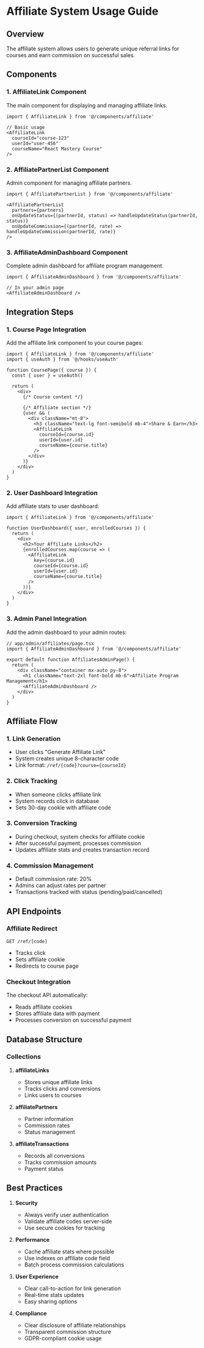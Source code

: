 # Affiliate System Usage Guide

## Overview
The affiliate system allows users to generate unique referral links for courses and earn commission on successful sales.

## Components

### 1. AffiliateLink Component
The main component for displaying and managing affiliate links.

```tsx
import { AffiliateLink } from '@/components/affiliate'

// Basic usage
<AffiliateLink 
  courseId="course-123"
  userId="user-456"
  courseName="React Mastery Course"
/>
```

### 2. AffiliatePartnerList Component
Admin component for managing affiliate partners.

```tsx
import { AffiliatePartnerList } from '@/components/affiliate'

<AffiliatePartnerList 
  partners={partners}
  onUpdateStatus={(partnerId, status) => handleUpdateStatus(partnerId, status)}
  onUpdateCommission={(partnerId, rate) => handleUpdateCommission(partnerId, rate)}
/>
```

### 3. AffiliateAdminDashboard Component
Complete admin dashboard for affiliate program management.

```tsx
import { AffiliateAdminDashboard } from '@/components/affiliate'

// In your admin page
<AffiliateAdminDashboard />
```

## Integration Steps

### 1. Course Page Integration
Add the affiliate link component to your course pages:

```tsx
import { AffiliateLink } from '@/components/affiliate'
import { useAuth } from '@/hooks/useAuth'

function CoursePage({ course }) {
  const { user } = useAuth()
  
  return (
    <div>
      {/* Course content */}
      
      {/* Affiliate section */}
      {user && (
        <div className="mt-8">
          <h3 className="text-lg font-semibold mb-4">Share & Earn</h3>
          <AffiliateLink 
            courseId={course.id}
            userId={user.id}
            courseName={course.title}
          />
        </div>
      )}
    </div>
  )
}
```

### 2. User Dashboard Integration
Add affiliate stats to user dashboard:

```tsx
import { AffiliateLink } from '@/components/affiliate'

function UserDashboard({ user, enrolledCourses }) {
  return (
    <div>
      <h2>Your Affiliate Links</h2>
      {enrolledCourses.map(course => (
        <AffiliateLink 
          key={course.id}
          courseId={course.id}
          userId={user.id}
          courseName={course.title}
        />
      ))}
    </div>
  )
}
```

### 3. Admin Panel Integration
Add the admin dashboard to your admin routes:

```tsx
// app/admin/affiliates/page.tsx
import { AffiliateAdminDashboard } from '@/components/affiliate'

export default function AffiliatesAdminPage() {
  return (
    <div className="container mx-auto py-8">
      <h1 className="text-2xl font-bold mb-6">Affiliate Program Management</h1>
      <AffiliateAdminDashboard />
    </div>
  )
}
```

## Affiliate Flow

### 1. Link Generation
- User clicks "Generate Affiliate Link"
- System creates unique 8-character code
- Link format: `/ref/{code}?course={courseId}`

### 2. Click Tracking
- When someone clicks affiliate link
- System records click in database
- Sets 30-day cookie with affiliate code

### 3. Conversion Tracking
- During checkout, system checks for affiliate cookie
- After successful payment, processes commission
- Updates affiliate stats and creates transaction record

### 4. Commission Management
- Default commission rate: 20%
- Admins can adjust rates per partner
- Transactions tracked with status (pending/paid/cancelled)

## API Endpoints

### Affiliate Redirect
`GET /ref/[code]`
- Tracks click
- Sets affiliate cookie
- Redirects to course page

### Checkout Integration
The checkout API automatically:
- Reads affiliate cookies
- Stores affiliate data with payment
- Processes conversion on successful payment

## Database Structure

### Collections
1. **affiliateLinks**
   - Stores unique affiliate links
   - Tracks clicks and conversions
   - Links users to courses

2. **affiliatePartners**
   - Partner information
   - Commission rates
   - Status management

3. **affiliateTransactions**
   - Records all conversions
   - Tracks commission amounts
   - Payment status

## Best Practices

1. **Security**
   - Always verify user authentication
   - Validate affiliate codes server-side
   - Use secure cookies for tracking

2. **Performance**
   - Cache affiliate stats where possible
   - Use indexes on affiliate code field
   - Batch process commission calculations

3. **User Experience**
   - Clear call-to-action for link generation
   - Real-time stats updates
   - Easy sharing options

4. **Compliance**
   - Clear disclosure of affiliate relationships
   - Transparent commission structure
   - GDPR-compliant cookie usage